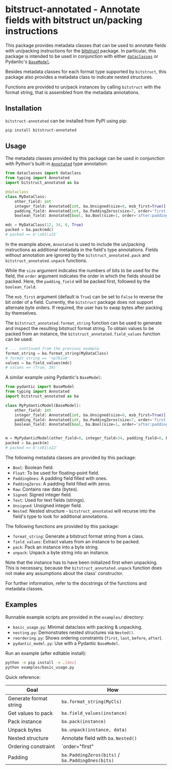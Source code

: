 # bitstruct-annotated - Annotate fields with bitstruct un/packing instructions

This package provides metadata classes that can be used to annotate fields with
un/packing instructions for the [bitstruct](https://github.com/eerimoq/bitstruct)
package. In particular, this package is intended to be used in conjunction with
either [`dataclasses`](https://docs.python.org/3/library/dataclasses.html) or
Pydantic's [`BaseModel`](https://pydantic-docs.helpmanual.io/usage/models/).

Besides metadata classes for each format type supported by `bitstruct`, this
package also provides a metadata class to indicate nested structures.

Functions are provided to un/pack instances by calling `bitstruct` with the
format string, that is assembled from the metadata annotations.

## Installation

`bitstruct-annotated` can be installed from PyPI using pip:

```bash
pip install bitstruct-annotated
```

## Usage

The metadata classes provided by this package can be used in conjunction with
Python's built-in
[`Annotated`](https://docs.python.org/3/library/typing.html#typing.Annotated) 
type annotation:

```python
from dataclasses import dataclass
from typing import Annotated
import bitstruct_annotated as ba

@dataclass
class MyDataClass:
    other_field: int
    integer_field: Annotated[int, ba.Unsigned(size=8, msb_first=True)]
    padding_field: Annotated[int, ba.PaddingZeros(size=7, order='first')]
    boolean_field: Annotated[bool, ba.Bool(size=1, order='after:padding_field')]

mdc = MyDataClass(12, 34, 0, True)
packed = ba.pack(mdc)
# packed == b'\x01\x22'
```

In the example above, `Annotated` is used to include the un/packing
instructions as additional metadata in the field's type annotations. Fields
without annotation are ignored by the `bitstruct_annotated.pack` and
`bitstruct_annotated.unpack` functions.

While the `size` argument indicates the numbers of bits to be used for the field,
the `order` argument indicates the order in which the fields should be packed.
Here, the `padding_field` will be packed first, followed by the `boolean_field`.

The `msb_first` argument (default is `True`) can be set to `False` to reverse the
bit order of a field. Currently, the `bitstruct` package does not support alternate
byte orders. If required, the user has to swap bytes after packing by themselves.

The `bitstruct_annotated.format_string` function can be used to generate and
inspect the resulting bitstruct format string. To obtain values to be packed
from an instance, the `bitstruct_annotated.field_values` function can be used:

```python
# ... continued from the previous example
format_string = ba.format_string(MyDataClass)
# format_string == '>p7b1u8'
values = ba.field_values(mdc)
# values == (True, 34)
```

A similar example using Pydantic's `BaseModel`:

```python
from pydantic import BaseModel
from typing import Annotated
import bitstruct_annotated as ba

class MyPydanticModel(BaseModel):
    other_field: int
    integer_field: Annotated[int, ba.Unsigned(size=8, msb_first=True)]
    padding_field: Annotated[int, ba.PaddingZeros(size=7, order='first')]
    boolean_field: Annotated[bool, ba.Bool(size=1, order='after:padding_field')]


m = MyPydanticModel(other_field=0, integer_field=34, padding_field=0, boolean_field=True)
packed = ba.pack(m)
# packed == b'\x01\x22'
```

The following metadata classes are provided by this package:
- `Bool`: Boolean field.
- `Float`: To be used for floating-point field.
- `PaddingOnes`: A padding field filled with ones.
- `PaddingZeros`: A padding field filled with zeros.
- `Raw`: Contains raw data (bytes).
- `Signed`: Signed integer field.
- `Text`: Used for text fields (strings).
- `Unsigned`: Unsigned integer field.
- `Nested`: Nested structure - `bitstruct_annotated` will recurse into the
  field's type to look for additional annotations.

The following functions are provided by this package:
- `format_string`: Generate a bitstruct format string from a class.
- `field_values`: Extract values from an instance to be packed.
- `pack`: Pack an instance into a byte string.
- `unpack`: Unpack a byte string into an instance.

Note that the instance has to have been initialized first when unpacking.
This is necessary, because the `bitstruct_annotated.unpack` function does
not make any assumptions about the class' constructor.

For further information, refer to the docstrings of the functions and metadata
classes.

## Examples

Runnable example scripts are provided in the `examples/` directory:

* `basic_usage.py`: Minimal dataclass with packing & unpacking.
* `nesting.py`: Demonstrates nested structures via `Nested()`.
* `reordering.py`: Shows ordering constraints (`first`, `last`, `before`, `after`).
* `pydantic_model.py`: Use with a Pydantic `BaseModel`.

Run an example (after editable install):

```bash
python -m pip install -e .[dev]
python examples/basic_usage.py
```

Quick reference:

| Goal | How |
|------|-----|
| Generate format string | `ba.format_string(MyCls)` |
| Get values to pack | `ba.field_values(instance)` |
| Pack instance | `ba.pack(instance)` |
| Unpack bytes | `ba.unpack(instance, data)` |
| Nested structure | Annotate field with `ba.Nested()` |
| Ordering constraint | `order="first" | "last" | "before:field" | "after:field"` |
| Padding | `ba.PaddingZeros(bits)` / `ba.PaddingOnes(bits)` |
